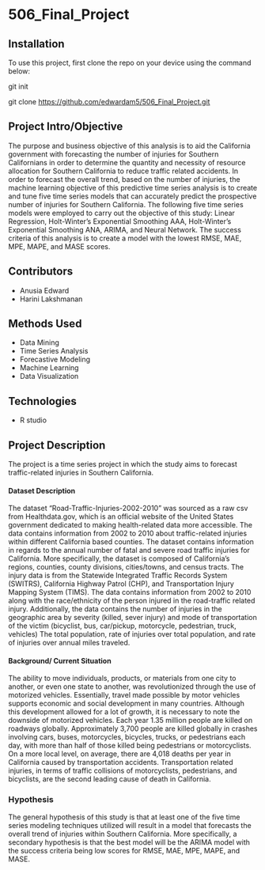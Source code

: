 # 506_Final_Project

## Installation

 To use this project, first clone the repo on your device using the command below: 
 
 git init
 
  git clone https://github.com/edwardam5/506_Final_Project.git
    
    
## Project Intro/Objective 
The purpose and business objective of this analysis is to aid the California government with forecasting the number of injuries for Southern Californians in order to determine the quantity and necessity of resource allocation for Southern California to reduce traffic related accidents. In order to forecast the overall trend, based on the number of injuries, the machine learning objective of this predictive time series analysis is to create and tune five time series models that can accurately predict the prospective number of injuries for Southern California. The following five time series models were employed to carry out the objective of this study: Linear Regression, Holt-Winter’s Exponential Smoothing AAA, Holt-Winter’s Exponential Smoothing ANA, ARIMA, and Neural Network. The success criteria of this analysis is to create a model with the lowest RMSE, MAE, MPE, MAPE, and MASE scores.  

## Contributors 
- Anusia Edward
- Harini Lakshmanan

## Methods Used 
- Data Mining 
- Time Series Analysis 
- Forecastive Modeling 
- Machine Learning 
- Data Visualization 

## Technologies 
- R studio  

## Project Description 
The project is a time series project in which the study aims to forecast traffic-related injuries in Southern California. 

#### Dataset Description 
The dataset “Road-Traffic-Injuries-2002-2010” was sourced as a raw csv from Healthdata.gov, which is an official website of the United States government dedicated to making health-related data more accessible. The data contains information from 2002 to 2010 about traffic-related injuries within different California based counties. The dataset contains information in regards to the annual number of fatal and severe
road traffic injuries for California. More specifically, the dataset is composed of
California’s regions, counties, county divisions, cities/towns, and census tracts. The
injury data is from the Statewide Integrated Traffic Records System (SWITRS),
California Highway Patrol (CHP), and Transportation Injury Mapping System (TIMS).
The data contains information from 2002 to 2010 along with the race/ethnicity of the
person injured in the road-traffic related injury. Additionally, the data contains the
number of injuries in the geographic area by severity (killed, sever injury) and mode of
transportation of the victim (bicyclist, bus, car/pickup, motorcycle, pedestrian, truck,
vehicles) The total population, rate of injuries over total population, and rate of injuries
over annual miles traveled.

#### Background/ Current Situation
The ability to move individuals, products, or materials from one city to another, or even one state to another, was revolutionized through the use of motorized vehicles. Essentially, travel made possible by motor vehicles supports economic and social development in many countries. Although this development allowed for a lot of growth, it is necessary to note the downside of motorized vehicles. Each year 1.35 million people are killed on roadways globally. Approximately 3,700 people are killed globally in crashes involving cars, buses, motorcycles, bicycles, trucks, or pedestrians each day, with more than half of those killed being pedestrians or motorcyclists. On a more local level, on average, there are 4,018 deaths per year in California caused by transportation accidents. Transportation related injuries, in terms of traffic collisions of motorcyclists, pedestrians, and bicyclists, are the second leading cause of death in California.
### Hypothesis 
The general hypothesis of this study is that at least one of the five time series modeling techniques utilized will result in a model that forecasts the overall trend of injuries within Southern California. More specifically, a secondary hypothesis is that the best model will be the ARIMA model with the success criteria being low scores for RMSE, MAE, MPE, MAPE, and MASE. 
